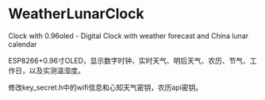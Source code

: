 # WeatherLunarClock
Clock with 0.96oled - Digital Clock with weather forecast and China lunar calendar

ESP8266+0.96寸OLED，显示数字时钟、实时天气、明后天气、农历、节气、工作日，以及实测温湿度。

修改key_secret.h中的wifi信息和心知天气密钥，农历api密钥。
